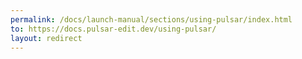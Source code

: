 ```yaml
---
permalink: /docs/launch-manual/sections/using-pulsar/index.html
to: https://docs.pulsar-edit.dev/using-pulsar/
layout: redirect
---
```

